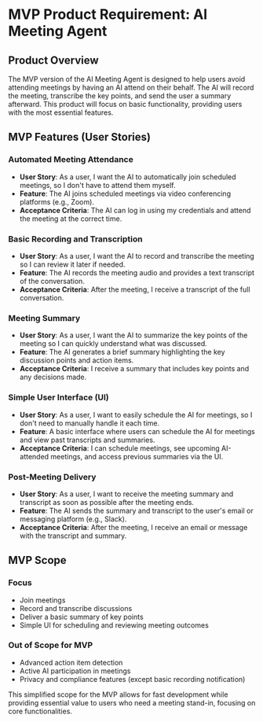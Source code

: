 # MVP Product Requirement: AI Meeting Agent

## Product Overview

The MVP version of the AI Meeting Agent is designed to help users avoid attending meetings by having an AI attend on their behalf. The AI will record the meeting, transcribe the key points, and send the user a summary afterward. This product will focus on basic functionality, providing users with the most essential features.

## MVP Features (User Stories)

### Automated Meeting Attendance

- **User Story**: As a user, I want the AI to automatically join scheduled meetings, so I don't have to attend them myself.
- **Feature**: The AI joins scheduled meetings via video conferencing platforms (e.g., Zoom).
- **Acceptance Criteria**: The AI can log in using my credentials and attend the meeting at the correct time.

### Basic Recording and Transcription

- **User Story**: As a user, I want the AI to record and transcribe the meeting so I can review it later if needed.
- **Feature**: The AI records the meeting audio and provides a text transcript of the conversation.
- **Acceptance Criteria**: After the meeting, I receive a transcript of the full conversation.

### Meeting Summary

- **User Story**: As a user, I want the AI to summarize the key points of the meeting so I can quickly understand what was discussed.
- **Feature**: The AI generates a brief summary highlighting the key discussion points and action items.
- **Acceptance Criteria**: I receive a summary that includes key points and any decisions made.

### Simple User Interface (UI)

- **User Story**: As a user, I want to easily schedule the AI for meetings, so I don't need to manually handle it each time.
- **Feature**: A basic interface where users can schedule the AI for meetings and view past transcripts and summaries.
- **Acceptance Criteria**: I can schedule meetings, see upcoming AI-attended meetings, and access previous summaries via the UI.

### Post-Meeting Delivery

- **User Story**: As a user, I want to receive the meeting summary and transcript as soon as possible after the meeting ends.
- **Feature**: The AI sends the summary and transcript to the user's email or messaging platform (e.g., Slack).
- **Acceptance Criteria**: After the meeting, I receive an email or message with the transcript and summary.

## MVP Scope

### Focus

- Join meetings
- Record and transcribe discussions
- Deliver a basic summary of key points
- Simple UI for scheduling and reviewing meeting outcomes

### Out of Scope for MVP

- Advanced action item detection
- Active AI participation in meetings
- Privacy and compliance features (except basic recording notification)

This simplified scope for the MVP allows for fast development while providing essential value to users who need a meeting stand-in, focusing on core functionalities.